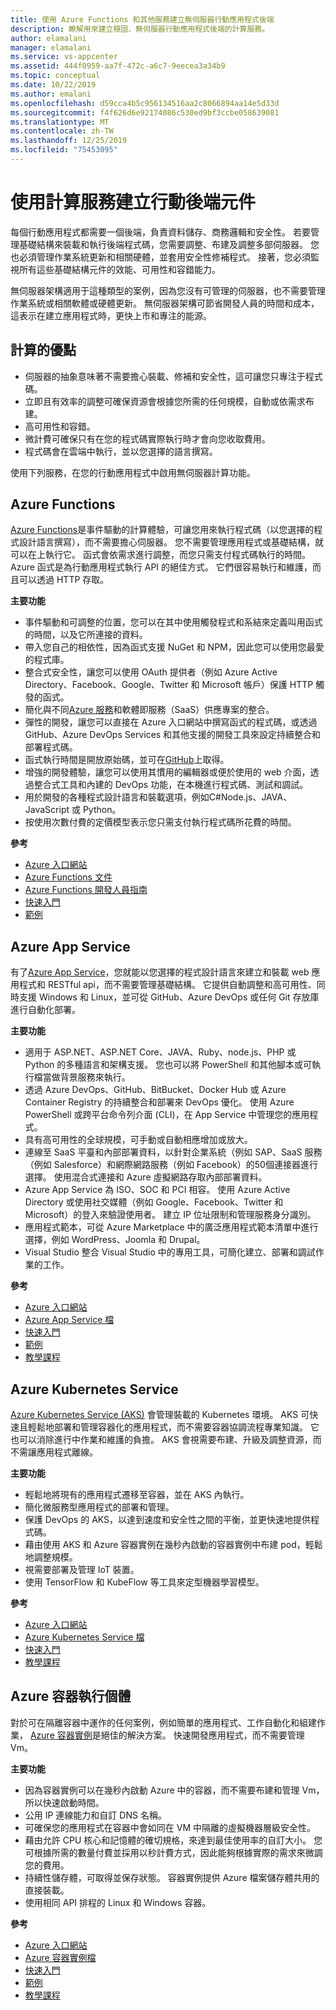 ```yaml
---
title: 使用 Azure Functions 和其他服務建立無伺服器行動應用程式後端
description: 瞭解用來建立穩固、無伺服器行動應用程式後端的計算服務。
author: elamalani
manager: elamalani
ms.service: vs-appcenter
ms.assetid: 444f0959-aa7f-472c-a6c7-9eecea3a34b9
ms.topic: conceptual
ms.date: 10/22/2019
ms.author: emalani
ms.openlocfilehash: d59cca4b5c956134516aa2c8066894aa14e5d33d
ms.sourcegitcommit: f4f626d6e92174086c530ed9bf3ccbe058639081
ms.translationtype: MT
ms.contentlocale: zh-TW
ms.lasthandoff: 12/25/2019
ms.locfileid: "75453095"
---
```

# <a name="build-mobile-back-end-components-with-compute-services"></a>使用計算服務建立行動後端元件
每個行動應用程式都需要一個後端，負責資料儲存、商務邏輯和安全性。 若要管理基礎結構來裝載和執行後端程式碼，您需要調整、布建及調整多部伺服器。 您也必須管理作業系統更新和相關硬體，並套用安全性修補程式。 接著，您必須監視所有這些基礎結構元件的效能、可用性和容錯能力。 

無伺服器架構適用于這種類型的案例，因為您沒有可管理的伺服器，也不需要管理作業系統或相關軟體或硬體更新。 無伺服器架構可節省開發人員的時間和成本，這表示在建立應用程式時，更快上市和專注的能源。

## <a name="benefits-of-compute"></a>計算的優點
- 伺服器的抽象意味著不需要擔心裝載、修補和安全性，這可讓您只專注于程式碼。
- 立即且有效率的調整可確保資源會根據您所需的任何規模，自動或依需求布建。
- 高可用性和容錯。
- 微計費可確保只有在您的程式碼實際執行時才會向您收取費用。
- 程式碼會在雲端中執行，並以您選擇的語言撰寫。

使用下列服務，在您的行動應用程式中啟用無伺服器計算功能。

## <a name="azure-functions"></a>Azure Functions
[Azure Functions](https://azure.microsoft.com/services/functions/)是事件驅動的計算體驗，可讓您用來執行程式碼（以您選擇的程式設計語言撰寫），而不需要擔心伺服器。 您不需要管理應用程式或基礎結構，就可以在上執行它。 函式會依需求進行調整，而您只需支付程式碼執行的時間。 Azure 函式是為行動應用程式執行 API 的絕佳方式。 它們很容易執行和維護，而且可以透過 HTTP 存取。

**主要功能**
- 事件驅動和可調整的位置，您可以在其中使用觸發程式和系結來定義叫用函式的時間，以及它所連接的資料。
- 帶入您自己的相依性，因為函式支援 NuGet 和 NPM，因此您可以使用您最愛的程式庫。
- 整合式安全性，讓您可以使用 OAuth 提供者（例如 Azure Active Directory、Facebook、Google、Twitter 和 Microsoft 帳戶）保護 HTTP 觸發的函式。
- 簡化與不同[Azure 服務](/azure/azure-functions/functions-overview#integrations)和軟體即服務（SaaS）供應專案的整合。
- 彈性的開發，讓您可以直接在 Azure 入口網站中撰寫函式的程式碼，或透過 GitHub、Azure DevOps Services 和其他支援的開發工具來設定持續整合和部署程式碼。
- 函式執行時間是開放原始碼，並可在[GitHub](https://github.com/azure/azure-webjobs-sdk-script)上取得。
- 增強的開發體驗，讓您可以使用其慣用的編輯器或便於使用的 web 介面，透過整合式工具和內建的 DevOps 功能，在本機進行程式碼、測試和調試。
- 用於開發的各種程式設計語言和裝載選項，例如C#Node.js、JAVA、JavaScript 或 Python。
- 按使用次數付費的定價模型表示您只需支付執行程式碼所花費的時間。

**參考**
- [Azure 入口網站](https://portal.azure.com)
- [Azure Functions 文件](/azure/azure-functions/)
- [Azure Functions 開發人員指南](/azure/azure-functions/functions-reference)
- [快速入門](/azure/azure-functions/functions-create-first-function-vs-code)
- [範例](/samples/browse/?products=azure-functions&languages=csharp)

## <a name="azure-app-service"></a>Azure App Service
有了[Azure App Service](https://azure.microsoft.com/services/app-service/)，您就能以您選擇的程式設計語言來建立和裝載 web 應用程式和 RESTful api，而不需要管理基礎結構。 它提供自動調整和高可用性、同時支援 Windows 和 Linux，並可從 GitHub、Azure DevOps 或任何 Git 存放庫進行自動化部署。

**主要功能**
- 適用于 ASP.NET、ASP.NET Core、JAVA、Ruby、node.js、PHP 或 Python 的多種語言和架構支援。 您也可以將 PowerShell 和其他腳本或可執行檔當做背景服務來執行。
- 透過 Azure DevOps、GitHub、BitBucket、Docker Hub 或 Azure Container Registry 的持續整合和部署來 DevOps 優化。 使用 Azure PowerShell 或跨平台命令列介面 (CLI)，在 App Service 中管理您的應用程式。
- 具有高可用性的全球規模，可手動或自動相應增加或放大。
- 連線至 SaaS 平臺和內部部署資料，以針對企業系統（例如 SAP、SaaS 服務（例如 Salesforce）和網際網路服務（例如 Facebook）的50個連接器進行選擇。 使用混合式連接和 Azure 虛擬網路存取內部部署資料。
- Azure App Service 為 ISO、SOC 和 PCI 相容。 使用 Azure Active Directory 或使用社交媒體（例如 Google、Facebook、Twitter 和 Microsoft）的登入來驗證使用者。 建立 IP 位址限制和管理服務身分識別。
- 應用程式範本，可從 Azure Marketplace 中的廣泛應用程式範本清單中進行選擇，例如 WordPress、Joomla 和 Drupal。
- Visual Studio 整合 Visual Studio 中的專用工具，可簡化建立、部署和調試作業的工作。

**參考**
- [Azure 入口網站](https://portal.azure.com/)
- [Azure App Service 檔](/azure/app-service/)
- [快速入門](/azure/app-service/app-service-web-get-started-dotnet)
- [範例](/azure/app-service/samples-cli)
- [教學課程](/azure/app-service/app-service-web-tutorial-dotnetcore-sqldb)

## <a name="azure-kubernetes-service"></a>Azure Kubernetes Service
[Azure Kubernetes Service (AKS)](https://azure.microsoft.com/services/kubernetes-service/) 會管理裝載的 Kubernetes 環境。 AKS 可快速且輕鬆地部署和管理容器化的應用程式，而不需要容器協調流程專業知識。 它也可以消除進行中作業和維護的負擔。 AKS 會視需要布建、升級及調整資源，而不需讓應用程式離線。

**主要功能**
- 輕鬆地將現有的應用程式遷移至容器，並在 AKS 內執行。
- 簡化微服務型應用程式的部署和管理。
- 保護 DevOps 的 AKS，以達到速度和安全性之間的平衡，並更快速地提供程式碼。
- 藉由使用 AKS 和 Azure 容器實例在幾秒內啟動的容器實例中布建 pod，輕鬆地調整規模。
- 視需要部署及管理 IoT 裝置。
- 使用 TensorFlow 和 KubeFlow 等工具來定型機器學習模型。

**參考**
- [Azure 入口網站](https://portal.azure.com/)
- [Azure Kubernetes Service 檔](/azure/aks/)
- [快速入門](/azure/aks/kubernetes-walkthrough-portal)
- [教學課程](/azure/aks/tutorial-kubernetes-prepare-app)

## <a name="azure-container-instances"></a>Azure 容器執行個體
對於可在隔離容器中運作的任何案例，例如簡單的應用程式、工作自動化和組建作業， [Azure 容器實例](https://azure.microsoft.com/services/container-instances/)是絕佳的解決方案。 快速開發應用程式，而不需要管理 Vm。

**主要功能**
- 因為容器實例可以在幾秒內啟動 Azure 中的容器，而不需要布建和管理 Vm，所以快速啟動時間。
- 公用 IP 連線能力和自訂 DNS 名稱。
- 可確保您的應用程式在容器中會如同在 VM 中隔離的虛擬機器層級安全性。
- 藉由允許 CPU 核心和記憶體的確切規格，來達到最佳使用率的自訂大小。 您可根據所需的數量付費並採用以秒計費方式，因此能夠根據實際的需求來微調您的費用。
- 持續性儲存體，可取得並保存狀態。 容器實例提供 Azure 檔案儲存體共用的直接裝載。
- 使用相同 API 排程的 Linux 和 Windows 容器。

**參考**
- [Azure 入口網站](https://portal.azure.com/)
- [Azure 容器實例檔](/azure/container-instances/)
- [快速入門](/azure/container-instances/container-instances-quickstart-portal)
- [範例](https://azure.microsoft.com/resources/samples/?sort=0&term=aci)
- [教學課程](/azure/container-instances/container-instances-tutorial-prepare-app)